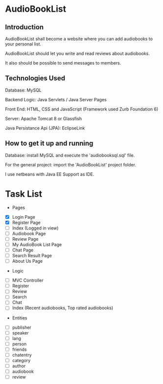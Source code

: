 # AudioBookList

## Introduction ##
AudioBookList shall become a website where you can add audiobooks to your personal list. 

AudioBookList should let you write and read reviews about audiobooks.

It also should be possible to send messages to members. 

## Technologies Used ##
Database: MySQL

Backend Logic: Java Servlets / Java Server Pages


Front End: HTML, CSS and JavaScript (Framework used Zurb Foundation 6)


Server: Apache Tomcat 8 or Glassfish


Java Persistance Api (JPA): EclipseLink

## How to get it up and running ##
Database: install MySQL and execute the 'audiobooksql.sql' file.


For the general project: import the 'AudioBookList' project folder. 

I use netbeans with Java EE Support as IDE. 

# Task List #
* Pages 
- [x] Login Page 
- [x] Register Page 
- [ ] Index (Logged in view)
- [ ] Audiobook Page
- [ ] Review Page 
- [ ] My AudioBook List Page 
- [ ] Chat Page 
- [ ] Search Result Page
- [ ] About Us Page 
* Logic
- [ ] MVC Controller 
- [ ] Register 
- [ ] Review
- [ ] Search
- [ ] Chat 
- [ ] Index (Recent audiobooks, Top rated audiobooks)
* Entities 
- [ ] publisher 
- [ ] speaker 
- [ ] lang
- [ ] person 
- [ ] friends 
- [ ] chatentry 
- [ ] category 
- [ ] author 
- [ ] audiobook 
- [ ] review
